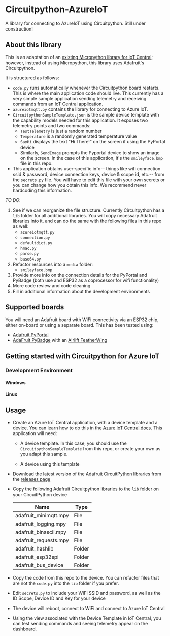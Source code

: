 # Circuitpython-AzureIoT

A library for connecting to AzureIoT using Circuitpython. Still under construction!

## About this library

This is an adaptation of an [existing Micropython library for IoT Central](https://github.com/obastemur/iot_client); however, instead of using Micropython, this library uses Adafruit's Circuitpython. 

It is structured as follows: 
- `code.py` runs automatically whenever the Circuitpython board restarts. This is where the main application code should live. This currently has a very simple sample application sending telemetry and receiving commands from an IoT Central application. 
- `azureiotmqtt.py` contains the library for connecting to Azure IoT. 
- `CircuitpythonSampleTemplate.json` is the sample device template with the capability models needed for this application. It exposes two telemetry points and two commands:
    - `TestTelemetry` is just a random number
    - `Temperature` is a randomly generated temperature value
    - `SayHi` displays the text "Hi There!" on the screen if using the PyPortal device
    - Similarly, `SendImage` prompts the Pyportal device to show an image on the screen. In the case of this application, it's the `smileyface.bmp` file in this repo. 
- This application obtains user-specific info-- things like wifi connection ssid & password, device connection keys, device & scope id, etc.-- from the `secrets.py` file. You will have to edit this file with your own secrets or you can change how you obtain this info. We recommend never hardcoding this information. 

*TO DO*: 
1) See if we can reorganize the file structure. Currently Circuitpython has a `lib` folder for all additional libraries. You will copy necessary Adafruit libraries into it, and can do the same with the following files in this repo as well:
    -  `azureiotmqtt.py`
    - `connection.py`
    - `defaultdict.py`
    - `hmac.py`
    - `parse.py`
    - `base64.py`
2) Refactor resources into a `media` folder:
    - `smileyface.bmp`
3) Provide more info on the connection details for the PyPortal and PyBadge (both use and ESP32 as a coprocessor for wifi functionality)
4) More code review and code cleaning
5) Fill in additional information about the development environments


## Supported boards

You will need an Adafruit board with WiFi connectivity via an ESP32 chip, either on-board or using a separate board. This has been tested using:

* [Adafruit PyPortal](https://www.adafruit.com/product/4116)
* [AdaFruit PyBadge](https://www.adafruit.com/product/4200) with an [Airlift FeatherWing](https://www.adafruit.com/product/4264)


## Getting started with Circuitpython for Azure IoT

### Development Environment
#### Windows
#### Linux


## Usage

* Create an Azure IoT Central application, with a device template and a device. You can learn how to do this in the [Azure IoT Central docs](https://docs.microsoft.com/azure/iot-central/core/quick-deploy-iot-central/?WT.mc_id=iotc_circuitpython-github-jabenn). This application will need:

  * A device template. In this case, you should use the  `CircuitpythonSampleTemplate` from this repo, or create your own as you adapt this sample. 

  * A device using this template

* Download the latest version of the Adafruit CircuitPython libraries from the [releases page](https://github.com/adafruit/Adafruit_CircuitPython_Bundle/releases)

* Copy the following Adafruit Circuitpython libraries to the `lib` folder on your CircuitPython device

    | Name                  | Type   |
    | --------------------- | ------ |
    | adafruit_minimqtt.mpy | File   |
    | adafruit_logging.mpy  | File   |
    | adafruit_binascii.mpy | File   |
    | adafruit_requests.mpy | File   |
    | adafruit_hashlib      | Folder |
    | adafruit_esp32spi     | Folder |
    | adafruit_bus_device   | Folder |

* Copy the code from this repo to the device. You can refactor files that are not the `code.py` into the `lib` folder if you prefer.

* Edit `secrets.py` to include your WiFi SSID and password, as well as the ID Scope, Device ID and Key for your device

* The device will reboot, connect to WiFi and connect to Azure IoT Central

* Using the view associated with the Device Template in IoT Central, you can test sending commands and seeing telemetry appear on the dashboard. 


